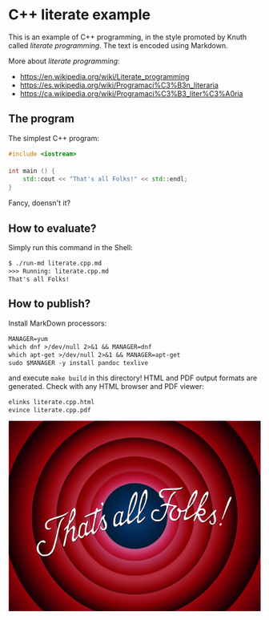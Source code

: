 # C++ literate example

This is an example of C++ programming, in the style promoted by Knuth called
_literate programming_.  The text is encoded using Markdown.

More about _literate programming_:

* <https://en.wikipedia.org/wiki/Literate_programming>
* <https://es.wikipedia.org/wiki/Programaci%C3%B3n_literaria>
* <https://ca.wikipedia.org/wiki/Programaci%C3%B3_liter%C3%A0ria>

## The program

The simplest C++ program:

```C++
#include <iostream>
 
int main () {
    std::cout << "That's all Folks!" << std::endl;
}
```

Fancy, doensn't it?

## How to evaluate?

Simply run this command in the Shell:

    $ ./run-md literate.cpp.md 
    >>> Running: literate.cpp.md
    That's all Folks!

## How to publish?

Install MarkDown processors:

    MANAGER=yum
    which dnf >/dev/null 2>&1 && MANAGER=dnf
    which apt-get >/dev/null 2>&1 && MANAGER=apt-get
    sudo $MANAGER -y install pandoc texlive

and execute `make build` in this directory!  HTML and PDF output formats are
generated. Check with any HTML browser and PDF viewer:

	elinks literate.cpp.html
	evince literate.cpp.pdf

![That's all Folks!](Thats_all_folks.png)

<!--
vim:ai:et:sw=4:ts=4:syntax=markdown
-->
